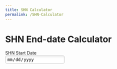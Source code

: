 ```yaml
---
title: SHN Calculator
permalink: /SHN-Calculator
---
```


<html>

<head>
<meta charset="utf-8">
<title>SHN Calculator</title>

<style>
  
[type="date"] {
  background:#fff url(https://cdn1.iconfinder.com/data/icons/cc_mono_icon_set/blacks/16x16/calendar_2.png)  97% 50% no-repeat ;
}
[type="date"]::-webkit-inner-spin-button {
  display: none;
}
[type="date"]::-webkit-calendar-picker-indicator {
  opacity: 0;
}

label {
  display: block;
}
input {
  border: 1px solid #c4c4c4;
  border-radius: 5px;
  background-color: #fff;
  padding: 3px 5px;
  box-shadow: inset 0 3px 6px rgba(0,0,0,0.1);
  width: 190px;
}

</style>
</head>

<body>

<h1>SHN End-date Calculator</h1>
<label for="dateofbirth">SHN Start Date</label>
<input type="date" name="dateofbirth" id="dateofbirth">

</body>
</html>
